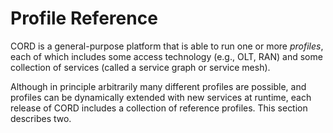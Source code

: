 # Profile Reference

CORD is a general-purpose platform that is able to run one or more
*profiles*, each of which includes some access technology (e.g., OLT,
RAN) and some collection of services (called a service graph or
service mesh).

Although in principle arbitrarily many different profiles are
possible, and profiles can be dynamically extended with new services
at runtime, each release of CORD includes a collection of reference
profiles. This section describes two.

